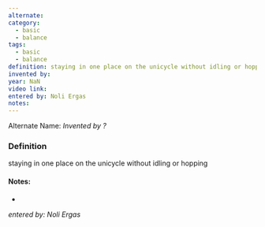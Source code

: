 ```yaml
---
alternate: 
category:
  - basic
  - balance
tags:
  - basic
  - balance
definition: staying in one place on the unicycle without idling or hopping
invented by: 
year: NaN
video link: 
entered by: Noli Ergas
notes: 
---
```

Alternate Name: 
*Invented by ?*

### Definition
staying in one place on the unicycle without idling or hopping


#### Notes:
- 
*entered by: Noli Ergas*
